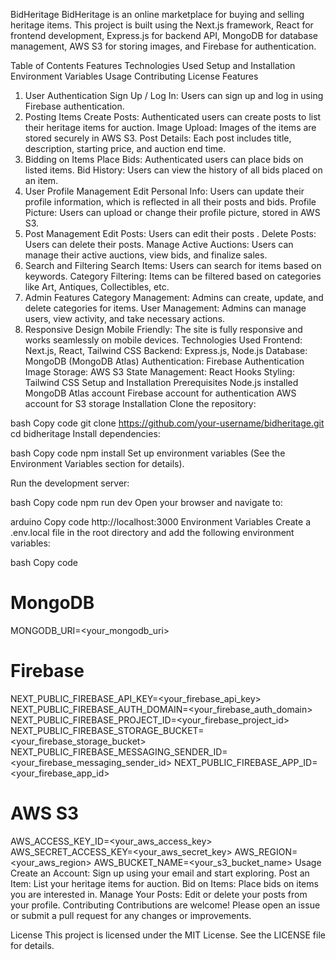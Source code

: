 BidHeritage
BidHeritage is an online marketplace for buying and selling heritage items. This project is built using the Next.js framework, React for frontend development, Express.js for backend API, MongoDB for database management, AWS S3 for storing images, and Firebase for authentication.

Table of Contents
Features
Technologies Used
Setup and Installation
Environment Variables
Usage
Contributing
License
Features
1. User Authentication
Sign Up / Log In: Users can sign up and log in using Firebase authentication.
2. Posting Items
Create Posts: Authenticated users can create posts to list their heritage items for auction.
Image Upload: Images of the items are stored securely in AWS S3.
Post Details: Each post includes title, description, starting price, and auction end time.
3. Bidding on Items
Place Bids: Authenticated users can place bids on listed items.
Bid History: Users can view the history of all bids placed on an item.
4. User Profile Management
Edit Personal Info: Users can update their profile information, which is reflected in all their posts and bids.
Profile Picture: Users can upload or change their profile picture, stored in AWS S3.
5. Post Management
Edit Posts: Users can edit their posts .
Delete Posts: Users can delete their posts.
Manage Active Auctions: Users can manage their active auctions, view bids, and finalize sales.
6. Search and Filtering
Search Items: Users can search for items based on keywords.
Category Filtering: Items can be filtered based on categories like Art, Antiques, Collectibles, etc.
7. Admin Features
Category Management: Admins can create, update, and delete categories for items.
User Management: Admins can manage users, view activity, and take necessary actions.
8. Responsive Design
Mobile Friendly: The site is fully responsive and works seamlessly on mobile devices.
Technologies Used
Frontend: Next.js, React, Tailwind CSS
Backend: Express.js, Node.js
Database: MongoDB (MongoDB Atlas)
Authentication: Firebase Authentication
Image Storage: AWS S3
State Management: React Hooks
Styling: Tailwind CSS
Setup and Installation
Prerequisites
Node.js installed
MongoDB Atlas account
Firebase account for authentication
AWS account for S3 storage
Installation
Clone the repository:

bash
Copy code
git clone https://github.com/your-username/bidheritage.git
cd bidheritage
Install dependencies:

bash
Copy code
npm install
Set up environment variables (See the Environment Variables section for details).

Run the development server:

bash
Copy code
npm run dev
Open your browser and navigate to:

arduino
Copy code
http://localhost:3000
Environment Variables
Create a .env.local file in the root directory and add the following environment variables:

bash
Copy code
# MongoDB
MONGODB_URI=<your_mongodb_uri>

# Firebase
NEXT_PUBLIC_FIREBASE_API_KEY=<your_firebase_api_key>
NEXT_PUBLIC_FIREBASE_AUTH_DOMAIN=<your_firebase_auth_domain>
NEXT_PUBLIC_FIREBASE_PROJECT_ID=<your_firebase_project_id>
NEXT_PUBLIC_FIREBASE_STORAGE_BUCKET=<your_firebase_storage_bucket>
NEXT_PUBLIC_FIREBASE_MESSAGING_SENDER_ID=<your_firebase_messaging_sender_id>
NEXT_PUBLIC_FIREBASE_APP_ID=<your_firebase_app_id>

# AWS S3
AWS_ACCESS_KEY_ID=<your_aws_access_key>
AWS_SECRET_ACCESS_KEY=<your_aws_secret_key>
AWS_REGION=<your_aws_region>
AWS_BUCKET_NAME=<your_s3_bucket_name>
Usage
Create an Account: Sign up using your email and start exploring.
Post an Item: List your heritage items for auction.
Bid on Items: Place bids on items you are interested in.
Manage Your Posts: Edit or delete your posts from your profile.
Contributing
Contributions are welcome! Please open an issue or submit a pull request for any changes or improvements.

License
This project is licensed under the MIT License. See the LICENSE file for details.

